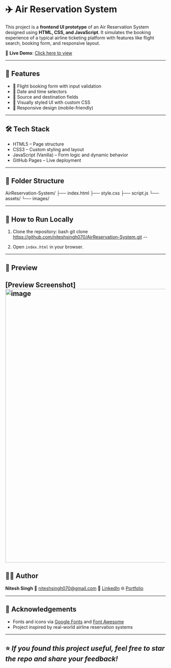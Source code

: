 # ✈️ Air Reservation System

This project is a **frontend UI prototype** of an Air Reservation System designed using **HTML, CSS, and JavaScript**. It simulates the booking experience of a typical airline ticketing platform with features like flight search, booking form, and responsive layout.

🔗 **Live Demo**: [Click here to view](https://niteshsingh070.github.io/AirReservation-System/)

---

## 📌 Features

- 🧾 Flight booking form with input validation
- 📅 Date and time selectors
- 📍 Source and destination fields
- 🎨 Visually styled UI with custom CSS
- 📱 Responsive design (mobile-friendly)

---

## 🛠️ Tech Stack

- HTML5 – Page structure  
- CSS3 – Custom styling and layout  
- JavaScript (Vanilla) – Form logic and dynamic behavior  
- GitHub Pages – Live deployment

---

## 📁 Folder Structure

AirReservation-System/
├── index.html
├── style.css
├── script.js
└── assets/
└── images/

---
## 🚀 How to Run Locally

1. Clone the repository:
   bash
   git clone https://github.com/niteshsingh070/AirReservation-System.git
--

2. Open `index.html` in your browser.

---

## 📸 Preview

 [Preview Screenshot]
<img width="1915" height="860" alt="image" src="https://github.com/user-attachments/assets/87eb34da-2705-4a50-ac18-546c168ecf1d" />
---

## 👨‍💻 Author

**Nitesh Singh**
📧 [niteshsingh070@gmail.com](mailto:niteshsingh070@gmail.com)
🔗 [LinkedIn](https://www.linkedin.com/in/niteshsingh070/)
🌐 [Portfolio](https://niteshsingh070.github.io/My-Portfolio/)

---

## 🙌 Acknowledgements

* Fonts and icons via [Google Fonts](https://fonts.google.com/) and [Font Awesome](https://fontawesome.com/)
* Project inspired by real-world airline reservation systems

---

⭐️ *If you found this project useful, feel free to star the repo and share your feedback!*
---
